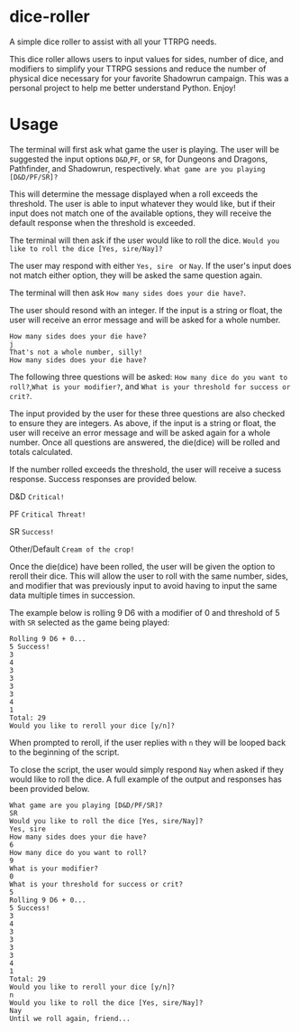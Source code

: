 # dice-roller
A simple dice roller to assist with all your TTRPG needs.

This dice roller allows users to input values for sides, number of dice, and modifiers to simplify your TTRPG sessions and reduce the number of physical dice necessary for your favorite Shadowrun campaign.
This was a personal project to help me better understand Python. Enjoy!

# Usage
The terminal will  first ask what game the user is playing. The user will be suggested the input options `D&D`,`PF`, or `SR`, for Dungeons and Dragons, Pathfinder, and Shadowrun, respectively.
`What game are you playing [D&D/PF/SR]?`

This will determine the message displayed when a roll exceeds the threshold. The user is able to input whatever they would like, but if their input does not match one of the available options, they will receive the default response when the threshold is exceeded.

The terminal will then ask if the user would like to roll the dice. 
`Would you like to roll the dice [Yes, sire/Nay]?`

The user may respond with either `Yes, sire ` or `Nay`. If the user's input does not match either option, they will be asked the same question again.

The terminal will then ask `How many sides does your die have?`.

The user should resond with an integer. If the input is a string or float, the user will receive an error message and will be asked for a whole number.
```
How many sides does your die have?
j
That's not a whole number, silly!
How many sides does your die have?
```

The following three questions will be asked: `How many dice do you want to roll?`,`What is your modifier?`, and `What is your threshold for success or crit?`.

The input provided by the user for these three questions are also checked to ensure they are integers. As above, if the input is a string or float, the user will receive an error message and will be asked again for a whole number. Once all questions are answered, the die(dice) will be rolled and totals calculated.

If the number rolled exceeds the threshold, the user will receive a sucess response. Success responses are provided below.

D&D `Critical!`

PF `Critical Threat!`

SR `Success!`

Other/Default `Cream of the crop!`

Once the die(dice) have been rolled, the user will be given the option to reroll their dice. This will allow the user to roll with the same number, sides, and modifier that was previously input to avoid having to input the same data multiple times in succession.

The example below is rolling 9 D6 with a modifier of 0 and threshold of 5 with `SR` selected as the game being played:

```
Rolling 9 D6 + 0...
5 Success!
3
4
3
3
3
3
4
1
Total: 29
Would you like to reroll your dice [y/n]?
```

When prompted to reroll, if the user replies with `n` they will be looped back to the beginning of the script.

To close the script, the user would simply respond `Nay` when asked if they would like to roll the dice. A full example of the output and responses has been provided below.

```
What game are you playing [D&D/PF/SR]?
SR
Would you like to roll the dice [Yes, sire/Nay]?
Yes, sire
How many sides does your die have?
6
How many dice do you want to roll?
9
What is your modifier?
0
What is your threshold for success or crit?
5
Rolling 9 D6 + 0...
5 Success!
3
4
3
3
3
3
4
1
Total: 29
Would you like to reroll your dice [y/n]?
n
Would you like to roll the dice [Yes, sire/Nay]?
Nay
Until we roll again, friend...
```
